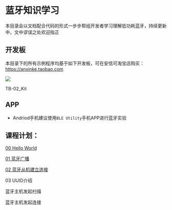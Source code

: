 # 蓝牙知识学习

本目录会以文档配合代码的形式一步步帮组开发者学习理解低功耗蓝牙，持续更新中，文中谬误之处欢迎指正

## 开发板

本目录下的所有示例程序均基于如下开发板，可在安信可淘宝店购买：https://anxinke.taobao.com

![](https://shyboy.oss-cn-shenzhen.aliyuncs.com/readonly/tb/TB-02_Kit.png)

TB-02_Kit

## APP

- Andriod手机建议使用```BLE Utility```手机APP进行蓝牙实验

## 课程计划：

[00 Hello World](https://github.com/Ai-Thinker-Open/Telink_825X_SDK/tree/master/study/00_HelloWorld)

[01 蓝牙广播](https://github.com/Ai-Thinker-Open/Telink_825X_SDK/tree/master/study/01_Advertise)

[02 蓝牙从机建立连接](https://github.com/Ai-Thinker-Open/Telink_825X_SDK/tree/master/study/02_Slave_Connect)

03 UUID介绍

蓝牙主机发起扫描

蓝牙主机发起连接